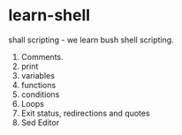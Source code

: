 # learn-shell
shall scripting - we learn bush shell scripting.
1. Comments.
2. print
3. variables
4. functions
5. conditions
6. Loops
7. Exit status, redirections and quotes
8. Sed Editor
